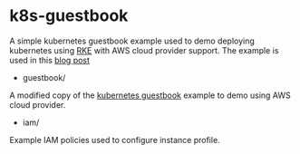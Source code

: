 # k8s-guestbook
A simple kubernetes guestbook example used to demo deploying kubernetes using [RKE](https://github.com/rancher/rke) with AWS cloud provider support. The example is used in this [blog post](https://rancher.com/blog/2018/2018-05-14-rke-on-aws/)

* guestbook/

A modified copy of the [kubernetes guestbook](https://github.com/kubernetes/examples/tree/master/guestbook) example to demo using AWS cloud provider.

* iam/

Example IAM policies used to configure instance profile.

